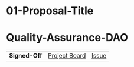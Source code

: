 # 01-Proposal-Title

# Quality-Assurance-DAO

|| | |
|---|---|---|
| **Signed-Off**|[Project Board](https://github.com/Quality-Assurance-DAO/F5-Developer-ecosystem-Proposal/projects/2#card-58761075) |[Issue](https://github.com/Quality-Assurance-DAO/F5-Developer-ecosystem-Proposal/issues/3)|



